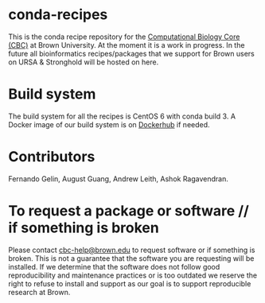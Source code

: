 # conda-recipes

This is the conda recipe repository for the [Computational Biology Core (CBC)](http://brown.edu/cis/data-science/compbiocore/index.html) at Brown University. At the moment it is a work in progress. In the future all bioinformatics recipes/packages that we support for Brown users on URSA & Stronghold will be hosted on here.

# Build system

The build system for all the recipes is CentOS 6 with conda build 3. A Docker image of our build system is on [Dockerhub](https://hub.docker.com/r/compbiocore/dockerfiles/) if needed.

# Contributors

Fernando Gelin, August Guang, Andrew Leith, Ashok Ragavendran.

# To request a package or software // if something is broken

Please contact cbc-help@brown.edu to request software or if something is broken. This is not a guarantee that the software you are requesting will be installed. If we determine that the software does not follow good reproducibility and maintenance practices or is too outdated we reserve the right to refuse to install and support as our goal is to support reproducible research at Brown.